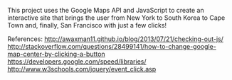 This project uses the Google Maps API and JavaScript to create an interactive site that brings the user from New York to South Korea to Cape Town and, finally, San Francisco with just a few clicks!

References:
http://awaxman11.github.io/blog/2013/07/21/checking-out-js/
http://stackoverflow.com/questions/28499141/how-to-change-google-map-center-by-clicking-a-button
https://developers.google.com/speed/libraries/
http://www.w3schools.com/jquery/event_click.asp
